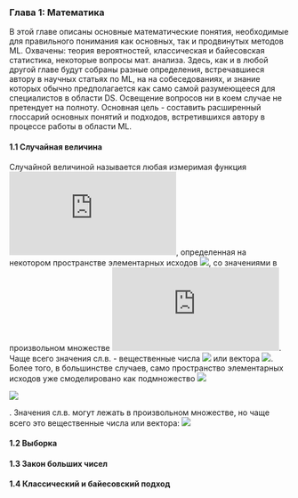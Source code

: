 ### Глава 1: Математика
В этой главе описаны основные математические понятия, необходимые для правильного понимания как основных, так и продвинутых методов ML. Охвачены: теория вероятностей, классическая и байесовская статистика, некоторые вопросы мат. анализа. Здесь, как и в любой другой главе будут собраны разные определения, встречавшиеся автору в научных статьях по ML, на на собеседованиях, и знание которых обычно предполагается как само самой разумеющееся для специалистов в области DS. Освещение вопросов ни в коем случае не претендует на полноту. Основная цель - составить расширенный глоссарий основных понятий и подходов, встретившихся автору в процессе работы в области ML.

#### 1.1 Случайная величина

Случайной величиной называется любая измеримая функция ![](https://latex.codecogs.com/svg.latex?X), определенная на некотором пространстве элементарных исходов ![](https://latex.codecogs.com/svg.latex?\Omega), со значениями в произвольном множестве ![](https://latex.codecogs.com/svg.latex?M). Чаще всего значения сл.в. - вещественные числа ![](https://latex.codecogs.com/svg.latex?\\mathbb{R}) или вектора ![](https://latex.codecogs.com/svg.latex?\\mathbb{R}^n). Более того, в большинстве случаев, само пространство элементарных исходов уже смоделировано как подмножество ![](https://latex.codecogs.com/svg.latex?\\mathbb{R}^n)

![](https://latex.codecogs.com/svg.latex?X:&space;\Omega\rightarrow\mathbb{R}^n)
<!-- X: \Omega\rightarrow\mathbb{R}^n -->


. Значения сл.в. могут лежать в произвольном множестве, но чаще всего это вещественные числа или вектора:
![](https://latex.codecogs.com/svg.latex?X:&space;\Omega\rightarrow\mathbb{R}^n)
<!-- X: \Omega\rightarrow\mathbb{R}^n -->

#### 1.2 Выборка

#### 1.3 Закон больших чисел

#### 1.4 Классический и байесовский подход

